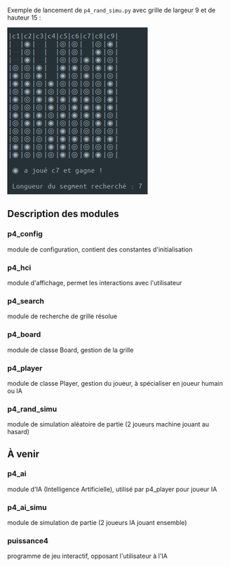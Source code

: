 Exemple de lancement de `p4_rand_simu.py`  avec grille de largeur 9 et de hauteur 15 :

![Capture d'écran de p4_rand_simu.py](p4_rand_simu-w9-h15-s7_01.jpg)

## Description des modules

### p4_config

module de configuration, contient des constantes d'initialisation

### p4_hci

module d'affichage, permet les interactions avec l'utilisateur

### p4_search

module de recherche de grille résolue

### p4_board

module de classe Board, gestion de la grille

### p4_player

module de classe Player, gestion du joueur, à spécialiser en joueur humain ou IA

### p4_rand_simu

module de simulation aléatoire de partie (2 joueurs machine jouant au hasard)

## À venir

### p4_ai
module d'IA (Intelligence Artificielle), utilisé par p4_player pour joueur IA

### p4_ai_simu
module de simulation de partie (2 joueurs IA jouant ensemble)

### puissance4
programme de jeu interactif, opposant l'utilisateur à l'IA
